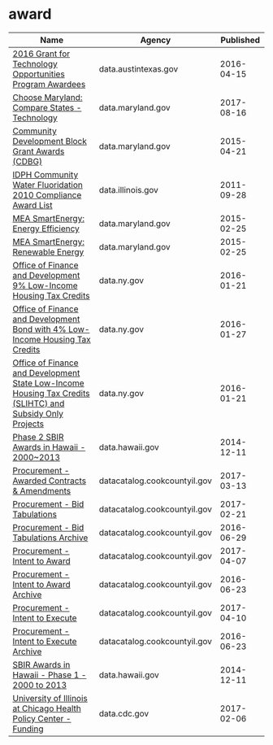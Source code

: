 # award

Name | Agency | Published
---- | ---- | ---------
[2016 Grant for Technology Opportunities Program Awardees](../datasets/h3kb-8atx.md) | data.austintexas.gov | 2016-04-15
[Choose Maryland: Compare States - Technology](../datasets/enjg-rjqz.md) | data.maryland.gov | 2017-08-16
[Community Development Block Grant Awards (CDBG)](../datasets/qubt-bv3h.md) | data.maryland.gov | 2015-04-21
[IDPH Community Water Fluoridation 2010 Compliance Award List](../datasets/u3bd-eg6a.md) | data.illinois.gov | 2011-09-28
[MEA SmartEnergy: Energy Efficiency](../datasets/26ni-9b4w.md) | data.maryland.gov | 2015-02-25
[MEA SmartEnergy: Renewable Energy](../datasets/4ubg-d5ir.md) | data.maryland.gov | 2015-02-25
[Office of Finance and Development 9% Low-Income Housing Tax Credits](../datasets/sfm6-zmzx.md) | data.ny.gov | 2016-01-21
[Office of Finance and Development Bond with 4% Low-Income Housing Tax Credits](../datasets/m58i-tp4f.md) | data.ny.gov | 2016-01-27
[Office of Finance and Development State Low-Income Housing Tax Credits (SLIHTC) and Subsidy Only Projects](../datasets/f6sn-r72s.md) | data.ny.gov | 2016-01-21
[Phase 2 SBIR Awards in Hawaii - 2000~2013](../datasets/6d3g-hy3i.md) | data.hawaii.gov | 2014-12-11
[Procurement - Awarded Contracts & Amendments](../datasets/qh8j-6k63.md) | datacatalog.cookcountyil.gov | 2017-03-13
[Procurement - Bid Tabulations](../datasets/32au-zaqn.md) | datacatalog.cookcountyil.gov | 2017-02-21
[Procurement - Bid Tabulations Archive](../datasets/pn38-yupm.md) | datacatalog.cookcountyil.gov | 2016-06-29
[Procurement - Intent to Award](../datasets/bgq7-v7ms.md) | datacatalog.cookcountyil.gov | 2017-04-07
[Procurement - Intent to Award Archive](../datasets/52k2-p47e.md) | datacatalog.cookcountyil.gov | 2016-06-23
[Procurement - Intent to Execute](../datasets/ag43-fvd7.md) | datacatalog.cookcountyil.gov | 2017-04-10
[Procurement - Intent to Execute Archive](../datasets/gh3w-vkp5.md) | datacatalog.cookcountyil.gov | 2016-06-23
[SBIR Awards in Hawaii - Phase 1 - 2000 to 2013](../datasets/aixv-ngpe.md) | data.hawaii.gov | 2014-12-11
[University of Illinois at Chicago Health Policy Center - Funding](../datasets/vw7y-v3uk.md) | data.cdc.gov | 2017-02-06

